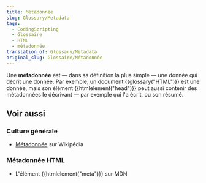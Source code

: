 ```yaml
---
title: Métadonnée
slug: Glossary/Metadata
tags:
  - CodingScripting
  - Glossaire
  - HTML
  - métadonnée
translation_of: Glossary/Metadata
original_slug: Glossaire/Métadonnée
---
```


Une **métadonnée** est — dans sa définition la plus simple — une donnée qui décrit une donnée. Par exemple, un document {{glossary("HTML")}} est une donnée, mais son élément {{htmlelement("head")}} peut aussi contenir des métadonnées le décrivant — par exemple qui l'a écrit, ou son résumé.

## Voir aussi

### Culture générale

- [Métadonnée](https://fr.wikipedia.org/wiki/M%C3%A9tadonn%C3%A9e) sur Wikipédia

### Métadonnée HTML

- L'élément {{htmlelement("meta")}} sur MDN
